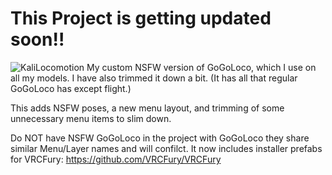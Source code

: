 # This Project is getting updated soon!!

![KaliLocomotion](NSFWLoco1MB.png)
My custom NSFW version of GoGoLoco, which I use on all my models. I have also trimmed it down a bit. (It has all that regular GoGoLoco has except flight.)

This adds NSFW poses, a new menu layout, and trimming of some unnecessary menu items to slim down.

Do NOT have NSFW GoGoLoco in the project with GoGoLoco they share similar Menu/Layer names and will confilct.
It now includes installer prefabs for VRCFury: https://github.com/VRCFury/VRCFury
